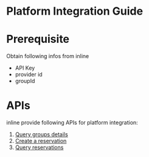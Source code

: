 # Platform Integration Guide

# Prerequisite

Obtain following infos from inline

- API Key
- provider id
- groupId

# APIs

inline provide following APIs for platform integration:

1. [Query groups details](https://api.inline.app/docs/#/groups/getGroupV2)
2. [Create a reservation](https://api.inline.app/docs/#/reservations/createReservation)
3. [Query reservations](https://api.inline.app/docs/#/third_party/thirdPartyMemberQueryReservations)
